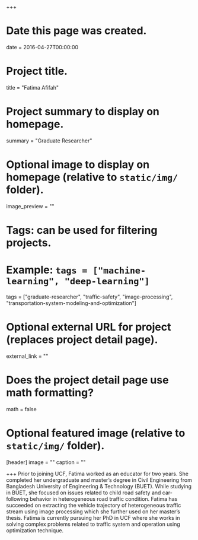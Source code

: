 +++
# Date this page was created.
date = 2016-04-27T00:00:00

# Project title.
title = "Fatima Afifah"

# Project summary to display on homepage.
summary = "Graduate Researcher"

# Optional image to display on homepage (relative to `static/img/` folder).
image_preview = ""

# Tags: can be used for filtering projects.
# Example: `tags = ["machine-learning", "deep-learning"]`
tags = ["graduate-researcher", "traffic-safety", "image-processing", "transportation-system-modeling-and-optimization"]

# Optional external URL for project (replaces project detail page).
external_link = ""

# Does the project detail page use math formatting?
math = false

# Optional featured image (relative to `static/img/` folder).
[header]
image = ""
caption = ""

+++
Prior to joining UCF, Fatima worked as an educator for two years.  She completed her undergraduate and master’s degree in Civil Engineering from Bangladesh University of Engineering & Technology (BUET). While studying in BUET, she focused on issues related to child road safety and car-following behavior in heterogeneous road traffic condition. Fatima has succeeded on extracting the vehicle trajectory of heterogeneous traffic stream using image processing which she further used on her master’s thesis. Fatima is currently pursuing her PhD in UCF where she works in solving complex problems related to traffic system and operation using optimization technique.
